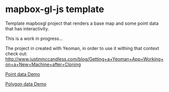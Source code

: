 mapbox-gl-js template
=====================

Template mapboxgl project that renders a base map and some point data that has interactivity.

This is a work in progress...

The project in created with Yeoman, in order to use it withing that context check out: http://www.justinmccandless.com/blog/Getting+a+Yeoman+App+Working+on+a+New+Machine+after+Cloning

[Point data Demo](http://jsfiddle.net/ugemxj4t/)

[Polygon data Demo](http://jsfiddle.net/zcpxkbdt/)


